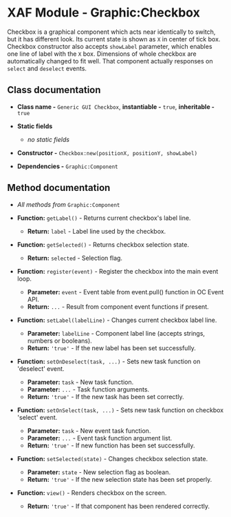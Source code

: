 # XAF Module - Graphic:Checkbox

Checkbox is a graphical component which acts near identically to switch, but it has different look. Its current state is shown as `X` in center of tick box. Checkbox constructor also accepts `showLabel` parameter, which enables one line of label with the `X` box. Dimensions of whole checkbox are automatically changed to fit well. That component actually responses on `select` and `deselect` events.

## Class documentation

* **Class name -** `Generic GUI Checkbox`, **instantiable -** `true`, **inheritable -** `true`
* **Static fields**

  * *no static fields*

* **Constructor -** `Checkbox:new(positionX, positionY, showLabel)`
* **Dependencies -** `Graphic:Component`

## Method documentation

* *All methods from* `Graphic:Component`

* **Function:** `getLabel()` - Returns current checkbox's label line.

  * **Return:** `label` - Label line used by the checkbox.

* **Function:** `getSelected()` - Returns checkbox selection state.

  * **Return:** `selected` - Selection flag.

* **Function:** `register(event)` - Register the checkbox into the main event loop.

  * **Parameter:** `event` - Event table from event.pull() function in OC Event API.
  * **Return:** `...` - Result from component event functions if present.

* **Function:** `setLabel(labelLine)` - Changes current checkbox label line.

  * **Parameter:** `labelLine` - Component label line (accepts strings, numbers or booleans).
  * **Return:** `'true'` - If the new label has been set successfully.

* **Function:** `setOnDeselect(task, ...)` - Sets new task function on 'deselect' event.

  * **Parameter:** `task` - New task function.
  * **Parameter:** `...` - Task function arguments.
  * **Return:** `'true'` - If the new task has been set correctly.

* **Function:** `setOnSelect(task, ...)` - Sets new task function on checkbox 'select' event.

  * **Parameter:** `task` - New event task function.
  * **Parameter:** `...` - Event task function argument list.
  * **Return:** `'true'` - If new function has been set successfully.

* **Function:** `setSelected(state)` - Changes checkbox selection state.

  * **Parameter:** `state` - New selection flag as boolean.
  * **Return:** `'true'` - If the new selection state has been set properly.

* **Function:** `view()` - Renders checkbox on the screen.

  * **Return:** `'true'` - If that component has been rendered correctly.
